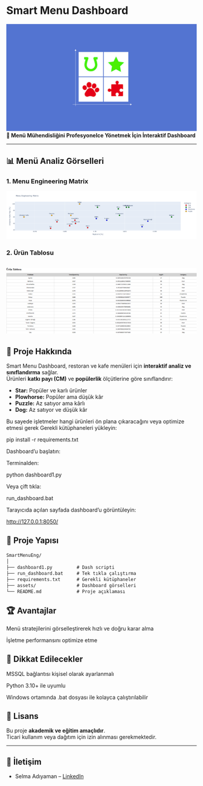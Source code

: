 # Smart Menu Dashboard
![](https://github.com/selmaadiyaman/Smart-Menu-Engineering/blob/main/assets/3.png)
**🎯 Menü Mühendisliğini Profesyonelce Yönetmek İçin İnteraktif Dashboard**

---

## 📊 Menü Analiz Görselleri  

### 1. Menu Engineering Matrix  
![Menu Engineering Matrix](https://github.com/selmaadiyaman/Smart-Menu-Engineering/blob/main/assets/assetsnewplot.png.png)  

### 2. Ürün Tablosu  
![Ürün Tablosu](https://github.com/selmaadiyaman/Smart-Menu-Engineering/blob/main/assets/assetsurun_tablosu.png.png)  
---

## 🚀 Proje Hakkında

Smart Menu Dashboard, restoran ve kafe menüleri için **interaktif analiz ve sınıflandırma** sağlar.  
Ürünleri **katkı payı (CM)** ve **popülerlik** ölçütlerine göre sınıflandırır:  

- **Star:** Popüler ve karlı ürünler  
- **Plowhorse:** Popüler ama düşük kâr  
- **Puzzle:** Az satıyor ama kârlı  
- **Dog:** Az satıyor ve düşük kâr  

Bu sayede işletmeler hangi ürünleri ön plana çıkaracağını veya optimize etmesi gerek
Gerekli kütüphaneleri yükleyin:

pip install -r requirements.txt


Dashboard’u başlatın:

Terminalden:

python dashboard1.py


Veya çift tıkla:

run_dashboard.bat


Tarayıcıda açılan sayfada dashboard’u görüntüleyin:

http://127.0.0.1:8050/

## 📂 Proje Yapısı
```
SmartMenuEng/
│
├── dashboard1.py         # Dash scripti
├── run_dashboard.bat     # Tek tıkla çalıştırma
├── requirements.txt      # Gerekli kütüphaneler
├── assets/               # Dashboard görselleri
└── README.md             # Proje açıklaması
```
## 🏆 Avantajlar

Menü stratejilerini görselleştirerek hızlı ve doğru karar alma

İşletme performansını optimize etme

## 📌 Dikkat Edilecekler

MSSQL bağlantısı kişisel olarak ayarlanmalı

Python 3.10+ ile uyumlu

Windows ortamında .bat dosyası ile kolayca çalıştırılabilir

## 📜 Lisans

Bu proje **akademik ve eğitim amaçlıdır**.  
Ticari kullanım veya dağıtım için izin alınması gerekmektedir.  

---

## 📌 İletişim

- Selma Adıyaman – [LinkedIn](https://www.linkedin.com/in/selma-adiyaman/)
